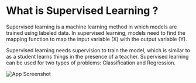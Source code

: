 # What is Supervised Learning ?

Supervised learning is a machine learning method in which models are trained using labeled data. In supervised learning, models need to find the mapping function to map the input variable (X) with the output variable (Y). 

Supervised learning needs supervision to train the model, which is similar to as a student learns things in the presence of a teacher. Supervised learning can be used for two types of problems: Classification and Regression. 

![App Screenshot](https://static.javatpoint.com/tutorial/machine-learning/images/difference-between-supervised-and-unsupervised-learning.jpg)